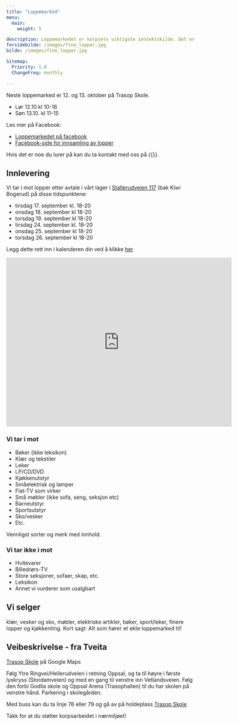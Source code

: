 ```yaml
---
title: "Loppemarked"
menu:
  main:
    weight: 5

description: Loppemarkedet er korpsets viktigste inntektskilde. Det er kjent for å være trivelig og ryddig med et stort utvalg av klær og leker, bøker, kunst, finlopper, sport med mer - pluss cafe med pølser og burgere, drikke og kaker. Vi samler inn lopper gjennom hele året.
forsidebilde: /images/fine_lopper.jpg
bilde: /images/fine_lopper.jpg

Sitemap:
  Priority: 1.0
  ChangeFreq: monthly

---
```


Neste loppemarked er 12. og 13. oktober på Trasop Skole.

- Lør 12.10 kl 10-16
- Søn 13.10. kl 11-15

Les mer på Facebook:

- [Loppemarkedet på facebook](https://www.facebook.com/events/1098007180409216/)
- [Facebook-side for innsamling av lopper](https://www.facebook.com/events/2499433143676223/)

Hvis det er noe du lurer på kan du ta kontakt med oss på {{<email loppemarked>}}.

## Innlevering

Vi tar i mot lopper etter avtale i vårt lager i [Stallerudveien 117](https://goo.gl/maps/ySm194Yt4MN2) (bak Kiwi Bogerud) på disse tidspunktene:

- tirsdag 17. september kl. 18-20
- onsdag 18. september kl 18-20
- torsdag 19. september kl 18-20
- tirsdag 24. september kl. 18-20
- onsdag 25. september kl 18-20
- torsdag 26. september kl 18-20

Legg dette rett inn i kalenderen din ved å klikke [her](/GodliaTrasop_Musikkorps_loppemarked.ics)

<iframe src="https://www.google.com/maps/embed?pb=!1m18!1m12!1m3!1d2002.3976339757041!2d10.84076311609445!3d59.875747681853376!2m3!1f0!2f0!3f0!3m2!1i1024!2i768!4f13.1!3m3!1m2!1s0x46416f5c862f43ad%3A0x7abbca3ab637596a!2sStallerudveien+117%2C+0693+Oslo!5e0!3m2!1sno!2sno!4v1551210189295" width="600" height="450" frameborder="0" style="border:0" allowfullscreen></iframe>

### Vi tar i mot

- Bøker (ikke leksikon)
- Klær og tekstiler
- Leker
- LP/CD/DVD
- Kjøkkenutstyr
- Småelektrisk og lamper
- Flat-TV som virker
- Små møbler (ikke sofa, seng, seksjon etc)
- Barneutstyr
- Sportsutstyr
- Sko/vesker
- Etc.

Vennligst sorter og merk med innhold.

### Vi tar ikke i mot

- Hvitevarer
- Billedrørs-TV
- Store seksjoner, sofaer, skap, etc.
- Leksikon
- Annet vi vurderer som usalgbart

## Vi selger

klær, vesker og sko, møbler, elektriske artikler, bøker, sport/leker, finere
lopper og kjøkkenting. Kort sagt: Alt som hører et ekte loppemarked til!

## Veibeskrivelse - fra Tveita

[Trasop Skole](https://www.google.com/maps/place/Trasop+skole/@59.904898,10.8484054,17z/data=!3m1!4b1!4m5!3m4!1s0x46416f9d491d3505:0x9abf56f5b7e8c94!8m2!3d59.9048953!4d10.8505994) på Google Maps

Følg Ytre Ringvei/Hellerudveien i retning Oppsal, og ta til høyre i første
lyskryss (Stordamveien) og med en gang til venstre inn Vetlandsveien. Følg den
forbi Godlia skole og Oppsal Arena (Trasophallen) til du har skolen på venstre
hånd. Parkering i skolegården.

Med buss kan du ta linje 76 eller 79 og gå av på holdeplass [Trasop Skole](https://ruter.no/reiseplanlegger/Stoppested/(3011551)Trasop%20skole%20(Oslo)/Avganger/#st:1,sp:0,bp:0)

Takk for at du støtter korpsarbeidet i nærmiljøet!
